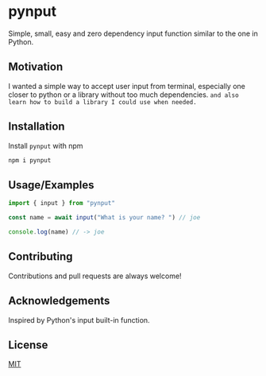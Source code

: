 # pynput
Simple, small, easy and zero dependency input function similar to the one in Python.


## Motivation
I wanted a simple way to accept user input from terminal, especially one closer to python or a library without too much dependencies.
`and also learn how to build a library I could use when needed.`


## Installation

Install `pynput` with npm

```bash
npm i pynput
```


## Usage/Examples

```js
import { input } from "pynput"

const name = await input("What is your name? ") // joe

console.log(name) // -> joe
```

## Contributing

Contributions and pull requests are always welcome!


## Acknowledgements
Inspired by Python's input built-in function.


## License

[MIT](./LICENSE)

